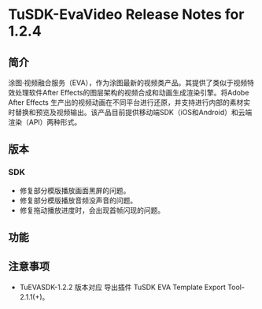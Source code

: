 # TuSDK-EvaVideo Release Notes for 1.2.4

## 简介

涂图·视频融合服务（EVA），作为涂图最新的视频类产品。其提供了类似于视频特效处理软件After Effects的图层架构的视频合成和动画生成渲染引擎。将Adobe After Effects 生产出的视频动画在不同平台进行还原，并支持进行内部的素材实时替换和预览及视频输出。该产品目前提供移动端SDK（iOS和Android）和云端渲染（API）两种形式。

## 版本

### SDK

* 修复部分模版播放画面黑屏的问题。
* 修复部分模版播放音频没声音的问题。
* 修复拖动播放进度时，会出现首帧闪现的问题。

## 功能


## 注意事项

* TuEVASDK-1.2.2 版本对应 导出插件 TuSDK EVA Template Export Tool-2.1.1(+)。
